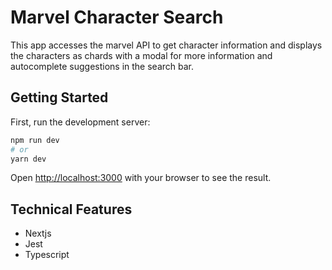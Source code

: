 
# Marvel Character Search

This app accesses the marvel API to get character information and displays the characters as chards with a modal for more information and autocomplete suggestions in the search bar. 

## Getting Started

First, run the development server:

```bash
npm run dev
# or
yarn dev
```

Open [http://localhost:3000](http://localhost:3000) with your browser to see the result.

## Technical Features

- Nextjs
- Jest
- Typescript
